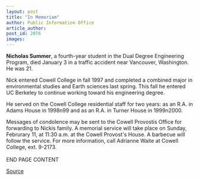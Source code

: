 ```yaml
---
layout: post
title: "In Memoriam"
author: Public Information Office
article_author: 
post_id: 2076
images:
---
```


<p>
  <b>Nicholas Summer</b>, a fourth-year student in the Dual Degree Engineering Program, died January 3 in a traffic accident near Vancouver, Washington. He was 21.
</p>
<p>
  Nick entered Cowell College in fall 1997 and completed a combined major in environmental studies and Earth sciences last spring. This fall he entered UC Berkeley to continue working toward his engineering degree.
</p>
<p>
  He served on the Cowell College residential staff for two years: as an R.A. in Adams House in 1998n99 and as an R.A. in Turner House in 1999n2000.
</p>
<p>
  Messages of condolence may be sent to the Cowell Provostis Office for forwarding to Nickis family. A memorial service will take place on Sunday, Februrary 11, at 11:30 a.m. at the Cowell Provost's House. A barbecue will follow the service. For more information, call Adrianne Waite at Cowell College, ext. 9-2173.<br>
  <br>
  END PAGE CONTENT
</p>
<p><a href="http://www1.ucsc.edu/currents/00-01/01-29/inmemoriam.html" title="Permalink to inmemoriam">Source</a></p>
